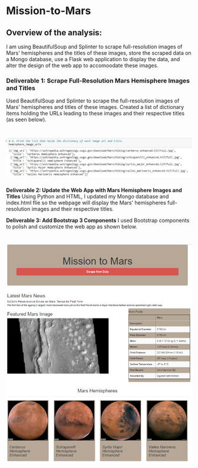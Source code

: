 # Mission-to-Mars

## Overview of the analysis:


I am using BeautifulSoup and Splinter to scrape full-resolution images of Mars' hemispheres and the titles of these images, store the scraped data on a Mongo database, use a Flask web application to display the data, and alter the design of the web app to accomoodate these images. 

### Deliverable 1: Scrape Full-Resolution Mars Hemisphere Images and Titles
Used BeautifulSoup and Splinter to scrape the full-resolution images of Mars' hemispheres and titles of these images. Created a list of dictionary items holding the URLs leading to these images and their respective titles (as seen below). 

# ![img1](https://github.com/Soniaprogram/Mission-to-Mars/blob/main/images/Del1.PNG)

**Deliverable 2: Update the Web App with Mars Hemisphere Images and Titles**
Using Python and HTML, I updated my Mongo database and index.html flie so the webpage will display the Mars' hemispheres full-resolution images and their respective titles. 


**Deliverable 3: Add Bootstrap 3 Components**
I used Bootstrap components to polish and customize the web app as shown below. 

# ![img2](https://github.com/Soniaprogram/Mission-to-Mars/blob/main/images/Del3.PNG)
